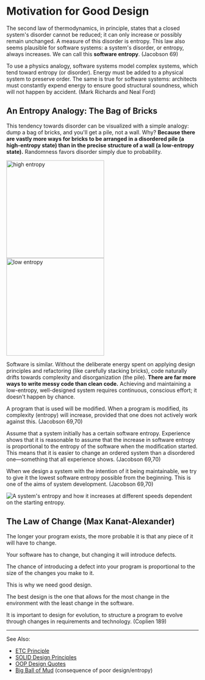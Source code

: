 # Motivation for Good Design

The second law of thermodynamics, in principle, states that a closed system's disorder cannot be reduced; it can only
increase or possibly remain unchanged. A measure of this disorder is entropy. This law also seems plausible for software
systems: a system's disorder, or entropy, always increases. We can call this **software entropy**. (Jacobson 69)

To use a physics analogy, software systems model complex systems, which tend toward entropy (or disorder). Energy must
be added to a physical system to preserve order. The same is true for software systems: architects must constantly
expend energy to ensure good structural soundness, which will not happen by accident. (Mark Richards and Neal Ford)

## An Entropy Analogy: The Bag of Bricks

This tendency towards disorder can be visualized with a simple analogy: dump a bag of bricks, and you'll get a pile, not
a wall. Why? **Because there are vastly more ways for bricks to be arranged in a disordered pile (a high-entropy state)
than in the precise structure of a wall (a low-entropy state).** Randomness favors disorder simply due to probability.

<img alt="high entropy" src="bricks-high-entropy.png" width="256"/>

<img alt="low entropy" src="bricks-low-entropy.png" width="256"/>

Software is similar. Without the deliberate energy spent on applying design principles and refactoring (like carefully
stacking bricks), code naturally drifts towards complexity and disorganization (the pile). **There are far more ways to
write messy code than clean code.** Achieving and maintaining a low-entropy, well-designed system requires continuous,
conscious effort; it doesn't happen by chance. 

A program that is used will be modified. When a program is modified, its complexity (entropy) will increase, provided
that one does not actively work against this. (Jacobson 69,70)

Assume that a system initially has a certain software entropy. Experience shows that it is reasonable to assume that the
increase in software entropy is proportional to the entropy of the software when the modification started. This means
that it is easier to change an ordered system than a disordered one—something that all experience shows. (Jacobson
69,70)

When we design a system with the intention of it being maintainable, we try to give it the lowest software entropy
possible from the beginning. This is one of the aims of system development. (Jacobson 69,70)

![A system's entropy and how it increases at different speeds
dependent on the starting entropy.](software-entropy.png)

## The Law of Change (Max Kanat-Alexander)

The longer your program exists, the more probable it is that any piece of it will have to change.

Your software has to change, but changing it will introduce defects.

The chance of introducing a defect into your program is proportional to the size of the changes you make to it.

This is why we need good design.

The best design is the one that allows for the most change in the environment with the least change in the software.

It is important to design for evolution, to structure a program to evolve through changes in requirements and
technology. (Coplien 189)

---
See Also:

- [ETC Principle](ETC-Principle.md)
- [SOLID Design Principles](SOLID-Design-Principles.md)
- [OOP Design Quotes](OOP-Design-Quotes.md)
- [Big Ball of Mud](Big-Ball-of-Mud.md) (consequence of poor design/entropy)